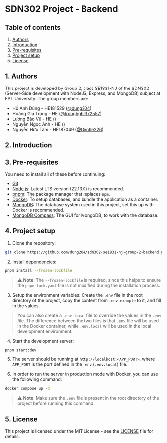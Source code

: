 # SDN302 Project - Backend

## Table of contents

1. [Authors](#1-authors)
2. [Introduction](#2-introduction)
3. [Pre-requisites](#3-pre-requisites)
4. [Project setup](#4-project-setup)
5. [License](#5-license)

## 1. Authors

This project is developed by Group 2, class SE1831-NJ of the SDN302 (Server-Side development with NodeJS, Express, and MongoDB) subject at FPT University. The group members are:

- Hồ Anh Dũng - HE181529 ([@dung204](https://github.com/dung204))
- Hoàng Gia Trọng - HE ([@tronghghe172557](https://github.com/tronghghe172557))
- Lương Bảo Vũ - HE ([]())
- Nguyễn Ngọc Anh - HE ([]())
- Nguyễn Hữu Tâm - HE187049 ([@Gentle226](https://github.com/Gentle226))

## 2. Introduction

<!-- TODO: Project introduction here -->

## 3. Pre-requisites

You need to install all of these before continuing:

- [Git](https://git-scm.com/)
- [Node.js](https://nodejs.org/en/): Latest LTS version (22.13.0) is recommended.
- [pnpm](https://pnpm.io/): The package manager that replaces `npm`.
- [Docker](https://www.docker.com/): To setup databases, and bundle the application as a container.
- [MongoDB](https://www.mongodb.com/): The database system used in this project, set this up with Docker is recommended.
- [MongoDB Compass](https://www.mongodb.com/products/compass): The GUI for MongoDB, to work with the database.

## 4. Project setup

1. Clone the repository:

```bash
git clone https://github.com/dung204/sdn302-se1831-nj-group-2-backend.git
```

2. Install dependencies:

```bash
pnpm install --frozen-lockfile
```

> ⚠️ **Note**: The `--frozen-lockfile` is required, since this helps to ensure the `pnpm-lock.yaml` file is not modified during the installation process.

3. Setup the environment variables: Create the `.env` file in the root directory of the project, copy the content from `.env.example` to it, and fill in the values.

> You can also create a `.env.local` file to override the values in the `.env` file. The difference between the two files is that `.env` file will be used in the Docker container, while `.env.local` will be used in the local development environment.

4. Start the development server:

```bash
pnpm start:dev
```

5. The server should be running at `http://localhost:<APP_PORT>`, where `APP_PORT` is the port defined in the `.env` (`.env.local`) file.

6. In order to run the server in production mode with Docker, you can use the following command:

```bash
docker compose up -d
```

> ⚠️ **Note**: Make sure the `.env` file is present in the root directory of the project before running this command.

## 5. License

This project is licensed under the MIT License - see the [LICENSE](LICENSE) file for details.
